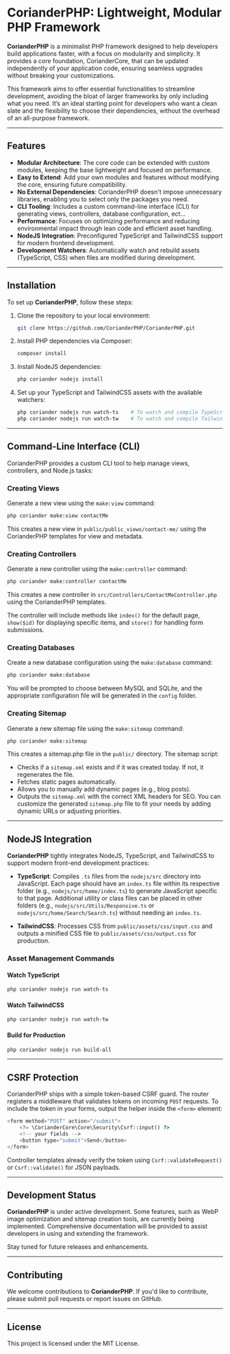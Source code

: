 # CorianderPHP: Lightweight, Modular PHP Framework

**CorianderPHP** is a minimalist PHP framework designed to help developers build applications faster, with a focus on modularity and simplicity. It provides a core foundation, CorianderCore, that can be updated independently of your application code, ensuring seamless upgrades without breaking your customizations.

This framework aims to offer essential functionalities to streamline development, avoiding the bloat of larger frameworks by only including what you need. It’s an ideal starting point for developers who want a clean slate and the flexibility to choose their dependencies, without the overhead of an all-purpose framework.

---

## Features

- **Modular Architecture**: The core code can be extended with custom modules, keeping the base lightweight and focused on performance.
- **Easy to Extend**: Add your own modules and features without modifying the core, ensuring future compatibility.
- **No External Dependencies**: CorianderPHP doesn't impose unnecessary libraries, enabling you to select only the packages you need.
- **CLI Tooling**: Includes a custom command-line interface (CLI) for generating views, controllers, database configuration, ect...
- **Performance**: Focuses on optimizing performance and reducing environmental impact through lean code and efficient asset handling.
- **NodeJS Integration**: Preconfigured TypeScript and TailwindCSS support for modern frontend development.
- **Development Watchers**: Automatically watch and rebuild assets (TypeScript, CSS) when files are modified during development.

---

## Installation

To set up **CorianderPHP**, follow these steps:

1. Clone the repository to your local environment:
   ```bash
   git clone https://github.com/CorianderPHP/CorianderPHP.git
   ```
2. Install PHP dependencies via Composer:
   ```bash
   composer install
   ```
3. Install NodeJS dependencies:
   ```bash
   php coriander nodejs install
   ```
4. Set up your TypeScript and TailwindCSS assets with the available watchers:
   ```bash
   php coriander nodejs run watch-ts    # To watch and compile TypeScript
   php coriander nodejs run watch-tw    # To watch and compile TailwindCSS
   ```

---

## Command-Line Interface (CLI)

CorianderPHP provides a custom CLI tool to help manage views, controllers, and Node.js tasks:

### Creating Views

Generate a new view using the `make:view` command:
   ```bash
   php coriander make:view contactMe
   ```
This creates a new view in `public/public_views/contact-me/` using the CorianderPHP templates for view and metadata.

### Creating Controllers

Generate a new controller using the `make:controller` command:
   ```bash
   php coriander make:controller contactMe
   ```
This creates a new controller in `src/Controllers/ContactMeController.php` using the CorianderPHP templates.

The controller will include methods like `index()` for the default page, `show($id)` for displaying specific items, and `store()` for handling form submissions.

### Creating Databases

Create a new database configuration using the `make:database` command:
   ```bash
   php coriander make:database
   ```
You will be prompted to choose between MySQL and SQLite, and the appropriate configuration file will be generated in the `config` folder.

### Creating Sitemap

Generate a new sitemap file using the `make:sitemap` command:
   ```bash
   php coriander make:sitemap
   ```
This creates a sitemap.php file in the `public/` directory. The sitemap script:
- Checks if a `sitemap.xml` exists and if it was created today. If not, it regenerates the file.
- Fetches static pages automatically.
- Allows you to manually add dynamic pages (e.g., blog posts).
- Outputs the `sitemap.xml` with the correct XML headers for SEO.
You can customize the generated `sitemap.php` file to fit your needs by adding dynamic URLs or adjusting priorities.

---

## NodeJS Integration

**CorianderPHP** tightly integrates NodeJS, TypeScript, and TailwindCSS to support modern front-end development practices:

- **TypeScript**: Compiles `.ts` files from the `nodejs/src` directory into JavaScript. Each page should have an `index.ts` file within its respective folder (e.g., `nodejs/src/home/index.ts`) to generate JavaScript specific to that page. Additional utility or class files can be placed in other folders (e.g., `nodejs/src/Utils/Responsive.ts` or `nodejs/src/home/Search/Search.ts`) without needing an `index.ts`.

- **TailwindCSS**: Processes CSS from `public/assets/css/input.css` and outputs a minified CSS file to `public/assets/css/output.css` for production.

### Asset Management Commands

#### Watch TypeScript
   ```bash
   php coriander nodejs run watch-ts
   ```

#### Watch TailwindCSS
   ```bash
   php coriander nodejs run watch-tw
   ```

#### Build for Production
   ```bash
   php coriander nodejs run build-all
   ```

---

## CSRF Protection

CorianderPHP ships with a simple token-based CSRF guard. The router registers a
middleware that validates tokens on incoming `POST` requests. To include the
token in your forms, output the helper inside the `<form>` element:

```php
<form method="POST" action="/submit">
    <?= \CorianderCore\Core\Security\Csrf::input() ?>
    <!-- your fields -->
    <button type="submit">Send</button>
</form>
```

Controller templates already verify the token using `Csrf::validateRequest()` or
`Csrf::validate()` for JSON payloads.

---

## Development Status

**CorianderPHP** is under active development. Some features, such as WebP image optimization and sitemap creation tools, are currently being implemented. Comprehensive documentation will be provided to assist developers in using and extending the framework.

Stay tuned for future releases and enhancements.

---

## Contributing

We welcome contributions to **CorianderPHP**. If you'd like to contribute, please submit pull requests or report issues on GitHub.

---

## License

This project is licensed under the MIT License.
